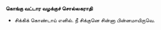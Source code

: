 **கொங்கு வட்டார வழக்குச் சொல்லகராதி**
- சிக்கிக் கொண்டாய் எனில். நீ சிக்குனெ சின்னா பின்னமாயிருவெ.

